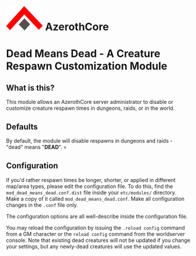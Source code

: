 # ![logo](https://raw.githubusercontent.com/azerothcore/azerothcore.github.io/master/images/logo-github.png) AzerothCore

# Dead Means Dead - A Creature Respawn Customization Module

## What is this?
This module allows an AzerothCore server administrator to disable or customize creature respawn times in dungeons, raids, or in the world.

## Defaults
By default, the module will disable respawns in dungeons and raids - "dead" means "**DEAD**". :skull:

## Configuration
If you'd rather respawn times be longer, shorter, or applied in different map/area types, please edit the configuration file. To do this, find the `mod_dead_means_dead.conf.dist` file inside your `etc/modules/` directory. Make a copy of it called `mod_dead_means_dead.conf`. Make all configuration changes in the `.conf` file only.

The configuration options are all well-describe inside the configuration file.

You may reload the configuration by issuing the `.reload config` command from a GM character or the `reload config` command from the worldserver console. Note that existing dead creatures will not be updated if you change your settings, but any newly-dead creatures will use the updated values.
